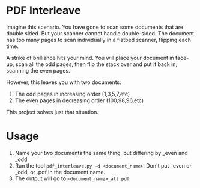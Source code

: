 # PDF Interleave

Imagine this scenario. You have gone to scan some documents that are double sided. But your scanner cannot handle double-sided. The document has too many pages to scan individually in a flatbed scanner, flipping each time.

A strike of brilliance hits your mind. You will place your document in face-up, scan all the odd pages, then flip the stack over and put it back in, scanning the even pages.

However, this leaves you with two documents:

1. The odd pages in increasing order (1,3,5,7,etc)
2. The even pages in decreasing order (100,98,96,etc)

This project solves just that situation.

# Usage

1. Name your two documents the same thing, but differing by _even and _odd
2. Run the tool `pdf_interleave.py -d <document_name>`. Don't put _even or _odd, or .pdf in the document name.
3. The output will go to `<document_name>_all.pdf`
